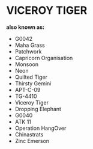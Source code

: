 # VICEROY TIGER

**also known as:**
- G0042
- Maha Grass
- Patchwork
- Capricorn Organisation
- Monsoon
- Neon
- Quilted Tiger
- Thirsty Gemini
- APT-C-09
- TG-4410
- Viceroy Tiger
- Dropping Elephant
- G0040
- ATK 11
- Operation HangOver
- Chinastrats
- Zinc Emerson
